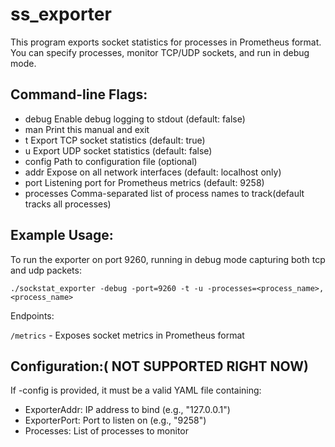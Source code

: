 # ss_exporter

This program exports socket statistics for processes in Prometheus format.
You can specify processes, monitor TCP/UDP sockets, and run in debug mode.

## Command-line Flags:

- debug Enable debug logging to stdout (default: false)
- man Print this manual and exit
- t Export TCP socket statistics (default: true)
- u Export UDP socket statistics (default: false)
- config Path to configuration file (optional)
- addr Expose on all network interfaces (default: localhost only)
- port Listening port for Prometheus metrics (default: 9258)
- processes Comma-separated list of process names to track(default tracks all processes)

## Example Usage:

To run the exporter on port 9260, running in debug mode capturing both tcp and udp packets:

`./sockstat_exporter -debug -port=9260 -t -u -processes=<process_name>,<process_name>`

Endpoints:

`/metrics` -  Exposes socket metrics in Prometheus format

## Configuration:( NOT SUPPORTED RIGHT NOW)

If -config is provided, it must be a valid YAML file containing:

- ExporterAddr: IP address to bind (e.g., "127.0.0.1")
- ExporterPort: Port to listen on (e.g., "9258")
- Processes: List of processes to monitor
